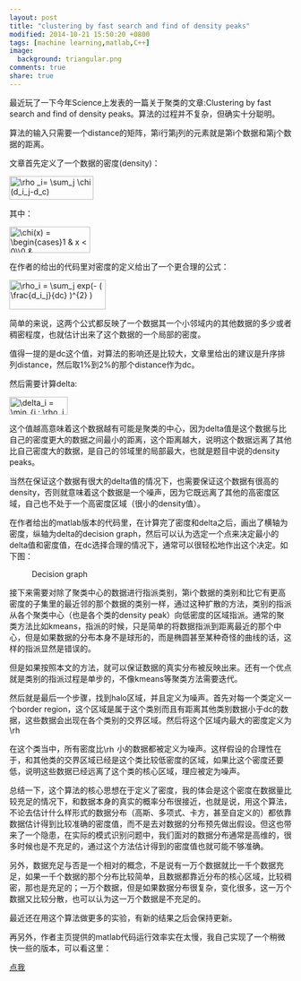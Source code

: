 ```yaml
---
layout: post
title: "clustering by fast search and find of density peaks"
modified: 2014-10-21 15:50:20 +0800
tags: [machine learning,matlab,C++]
image:
  background: triangular.png 
comments: true 
share: true
---
```



最近玩了一下今年Science上发表的一篇关于聚类的文章:Clustering by fast search and find of density peaks。算法的过程并不复杂，但确实十分聪明。

算法的输入只需要一个distance的矩阵，第i行第j列的元素就是第i个数据和第j个数据的距离。

文章首先定义了一个数据的密度(density)：

<img src="http://www.sciweavers.org/tex2img.php?eq=%20%5Crho%20_i%3D%20%5Csum_j%20%20%20%5Cchi%20%28d_i_j-d_c%29&bc=White&fc=Black&im=jpg&fs=12&ff=arev&edit=0" align="center" border="0" alt=" \rho _i= \sum_j   \chi (d_i_j-d_c)" width="150" height="42" />

其中：

<img src="http://www.sciweavers.org/tex2img.php?eq=%5Cchi%28x%29%20%3D%20%20%5Cbegin%7Bcases%7D1%20%26%20x%20%3C%200%5C%5C0%20%26%20else%5Cend%7Bcases%7D%20&bc=White&fc=Black&im=jpg&fs=12&ff=arev&edit=0" align="center" border="0" alt="\chi(x) =  \begin{cases}1 & x < 0\\0 & else\end{cases} " width="144" height="47" />

在作者的给出的代码里对密度的定义给出了一个更合理的公式：

<img src="http://www.sciweavers.org/tex2img.php?eq=%5Crho_i%20%3D%20%5Csum_j%20exp%28-%20%28%20%5Cfrac%7Bd_i_j%7D%7Bdc%7D%20%29%5E%7B2%7D%20%29%20&bc=White&fc=Black&im=jpg&fs=12&ff=arev&edit=0" align="center" border="0" alt="\rho_i = \sum_j exp(- ( \frac{d_i_j}{dc} )^{2} ) " width="172" height="53" />

简单的来说，这两个公式都反映了一个数据其一个小邻域内的其他数据的多少或者稠密程度，也就估计出来了这个数据的一个局部的密度。

值得一提的是dc这个值，对算法的影响还是比较大，文章里给出的建议是升序排列distance，然后取1%到2%的那个distance作为dc。

然后需要计算delta:

<img src="http://www.sciweavers.org/tex2img.php?eq=%20%5Cdelta_i%20%3D%20%20%5Cmin_%7Bj%20%3A%20%5Crho_j%20%3E%20%5Crho_i%7D%20d_i_j%20&bc=White&fc=Black&im=jpg&fs=12&ff=arev&edit=0" align="center" border="0" alt=" \delta_i =  \min_{j : \rho_j > \rho_i} d_i_j " width="104" height="32" />

这个值越高意味着这个数据越有可能是聚类的中心，因为delta值是这个数据与比自己的密度更大的数据之间最小的距离，这个距离越大，说明这个数据远离了其他比自己密度大的数据，是自己的邻域里的局部最大，也就是题目中说的density peaks。

当然在保证这个数据有很大的delta值的情况下，也需要保证这个数据有很高的density，否则就意味着这个数据是一个噪声，因为它既远离了其他的高密度区域，自己也不处于一个高密度区域（很小的density值）。

在作者给出的matlab版本的代码里，在计算完了密度和delta之后，画出了横轴为密度，纵轴为delta的decision graph，然后可以认为选定一个点来决定最小的delta值和密度值，在dc选择合理的情况下，通常可以很轻松地作出这个决定。如下图：

<figure>
	<img src="/image/decision_graph.jpg" alt="" />
	<figcaption>Decision graph</figcaption>
</figure>

接下来需要对除了聚类中心的数据进行指派类别，第i个数据的类别和比它有更高密度的子集里的最近邻的那个数据的类别一样，通过这种扩散的方法，类别的指派从各个聚类中心（也是各个类的density peak）向低密度的区域指派。通常的聚类方法比如kmeans，指派的时候，只是简单的将数据指派到距离最近的那个中心，但是如果数据的分布本身不是球形的，而是椭圆甚至某种奇怪的曲线的话，这样的指派显然是错误的。

但是如果按照本文的方法，就可以保证数据的真实分布被反映出来。还有一个优点就是类别的指派过程是单步的，不像kmeans等聚类方法需要迭代。

然后就是最后一个步骤，找到halo区域，并且定义为噪声。首先对每一个类定义一个border region，这个区域是属于这个类别而且有距离其他类别数据小于dc的数据，这些数据会出现在各个类别的交界区域。然后将这个区域内最大的密度定义为<img src="http://www.sciweavers.org/tex2img.php?eq=%20%5Crho_b&bc=White&fc=Black&im=jpg&fs=12&ff=arev&edit=0" align="center" border="0" alt=" \rho_b" width="24" height="17" />

在这个类当中，所有密度比<img src="http://www.sciweavers.org/tex2img.php?eq=%20%5Crho_b&bc=White&fc=Black&im=jpg&fs=12&ff=arev&edit=0" align="center" border="0" alt=" \rho_b" width="24" height="17" />小的数据都被定义为噪声。这样假设的合理性在于，和其他类的交界区域已经是这个类比较低密度的区域，如果比这个密度还要低，说明这些数据已经远离了这个类的核心区域，理应被定为噪声。

总结一下，这个算法的核心思想在于定义了密度，我的体会是这个密度在数据量比较充足的情况下，和数据本身的真实的概率分布很接近，也就是说，用这个算法，不论去估计什么样形式的数据分布（高斯、多项式、卡方，甚至自定义的）都依靠数据估计得到比较准确的密度值，而不是去对数据的分布预先做出假设。但这也带来了一个隐患，在实际的模式识别问题中，我们面对的数据分布通常是高维的，很多时候也是不充足的，通过这个方法估计得到的密度值也就可能不够准确。

另外，数据充足与否是一个相对的概念，不是说有一万个数据就比一千个数据充足，如果一千个数据的那个分布比较简单，且数据都靠近分布的核心区域，比较稠密，那也是充足的；一万个数据，但是如果数据分布很复杂，变化很多，这一万个数据又比较分散，也可以认为这一万个数据是不充足的。

最近还在用这个算法做更多的实验，有新的结果之后会保持更新。

再另外，作者主页提供的matlab代码运行效率实在太慢，我自己实现了一个稍微快一些的版本，可以看这里：

<a href = "https://github.com/alanse7en/cluster_dp">点我</a>